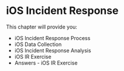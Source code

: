 # iOS Incident Response

This chapter will provide you:

* iOS Incident Response Process
* iOS Data Collection
* iOS Incident Response Analysis
* iOS IR Exercise
* Answers - iOS IR Exercise
